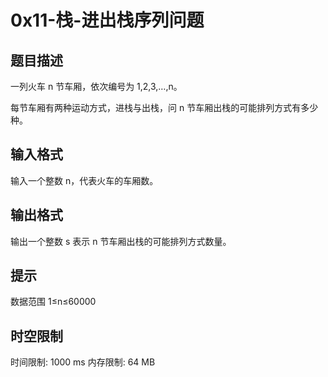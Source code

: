 # 0x11-栈-进出栈序列问题

## 题目描述

一列火车 n 节车厢，依次编号为 1,2,3,…,n。

每节车厢有两种运动方式，进栈与出栈，问 n 节车厢出栈的可能排列方式有多少种。

## 输入格式

输入一个整数 n，代表火车的车厢数。

## 输出格式

输出一个整数 s 表示 n 节车厢出栈的可能排列方式数量。

## 提示

数据范围
1≤n≤60000

## 时空限制

时间限制: 1000 ms
内存限制: 64 MB

